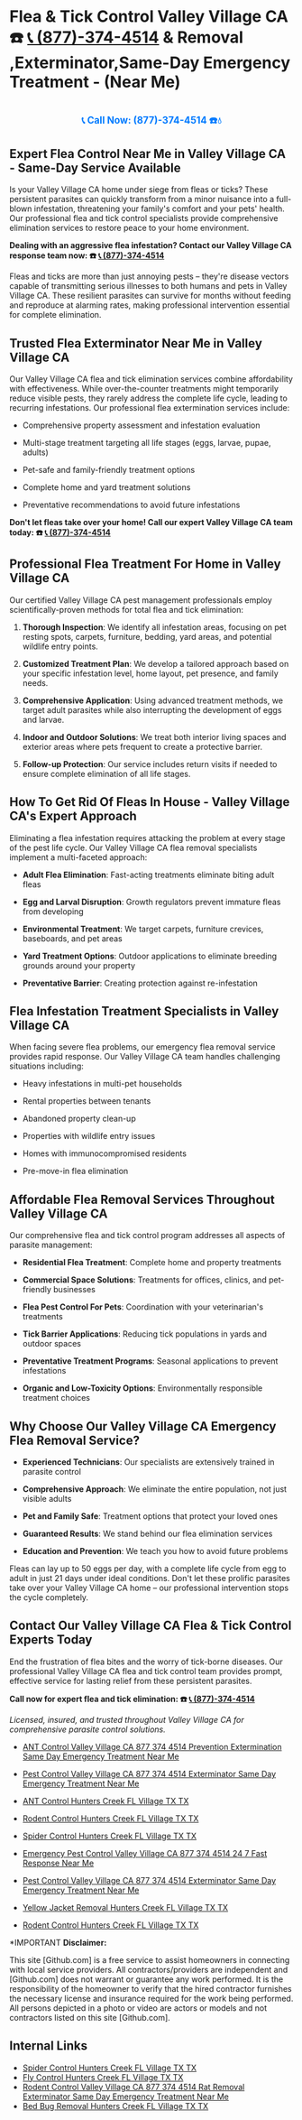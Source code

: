 # Flea & Tick Control Valley Village CA ☎️ [📞 (877)-374-4514](https://pest-control-4514.netlify.app) & Removal ,Exterminator,Same-Day Emergency Treatment - (Near Me) 
# 

<p align="center" style="font-size: 1.2em; font-weight: bold; margin: 20px 0;">
  <a href="https://pest-control-4514.netlify.app" target="_blank" style="color: #007BFF; text-decoration: none;">📞 Call Now: (877)-374-4514 ☎️💧</a>
</p>

## Expert Flea Control Near Me in Valley Village CA - Same-Day Service Available

Is your Valley Village CA home under siege from fleas or ticks? These persistent parasites can quickly transform from a minor nuisance into a full-blown infestation, threatening your family's comfort and your pets' health. Our professional flea and tick control specialists provide comprehensive elimination services to restore peace to your home environment.

**Dealing with an aggressive flea infestation? Contact our Valley Village CA response team now: ☎️ [📞 (877)-374-4514](https://pest-control-4514.netlify.app)**

Fleas and ticks are more than just annoying pests – they're disease vectors capable of transmitting serious illnesses to both humans and pets in Valley Village CA. These resilient parasites can survive for months without feeding and reproduce at alarming rates, making professional intervention essential for complete elimination.

## Trusted Flea Exterminator Near Me in Valley Village CA

Our Valley Village CA flea and tick elimination services combine affordability with effectiveness. While over-the-counter treatments might temporarily reduce visible pests, they rarely address the complete life cycle, leading to recurring infestations. Our professional flea extermination services include:

- Comprehensive property assessment and infestation evaluation  

- Multi-stage treatment targeting all life stages (eggs, larvae, pupae, adults)  

- Pet-safe and family-friendly treatment options  

- Complete home and yard treatment solutions  

- Preventative recommendations to avoid future infestations  

**Don't let fleas take over your home! Call our expert Valley Village CA team today: ☎️ [📞 (877)-374-4514](https://pest-control-4514.netlify.app)**

## Professional Flea Treatment For Home in Valley Village CA

Our certified Valley Village CA pest management professionals employ scientifically-proven methods for total flea and tick elimination:

1. **Thorough Inspection**: We identify all infestation areas, focusing on pet resting spots, carpets, furniture, bedding, yard areas, and potential wildlife entry points.  

2. **Customized Treatment Plan**: We develop a tailored approach based on your specific infestation level, home layout, pet presence, and family needs.  

3. **Comprehensive Application**: Using advanced treatment methods, we target adult parasites while also interrupting the development of eggs and larvae.  

4. **Indoor and Outdoor Solutions**: We treat both interior living spaces and exterior areas where pets frequent to create a protective barrier.  

5. **Follow-up Protection**: Our service includes return visits if needed to ensure complete elimination of all life stages.  

## How To Get Rid Of Fleas In House - Valley Village CA's Expert Approach

Eliminating a flea infestation requires attacking the problem at every stage of the pest life cycle. Our Valley Village CA flea removal specialists implement a multi-faceted approach:

- **Adult Flea Elimination**: Fast-acting treatments eliminate biting adult fleas  

- **Egg and Larval Disruption**: Growth regulators prevent immature fleas from developing  

- **Environmental Treatment**: We target carpets, furniture crevices, baseboards, and pet areas  

- **Yard Treatment Options**: Outdoor applications to eliminate breeding grounds around your property  

- **Preventative Barrier**: Creating protection against re-infestation  

## Flea Infestation Treatment Specialists in Valley Village CA

When facing severe flea problems, our emergency flea removal service provides rapid response. Our Valley Village CA team handles challenging situations including:

- Heavy infestations in multi-pet households  

- Rental properties between tenants  

- Abandoned property clean-up  

- Properties with wildlife entry issues  

- Homes with immunocompromised residents  

- Pre-move-in flea elimination  

## Affordable Flea Removal Services Throughout Valley Village CA

Our comprehensive flea and tick control program addresses all aspects of parasite management:

- **Residential Flea Treatment**: Complete home and property treatments  

- **Commercial Space Solutions**: Treatments for offices, clinics, and pet-friendly businesses  

- **Flea Pest Control For Pets**: Coordination with your veterinarian's treatments  

- **Tick Barrier Applications**: Reducing tick populations in yards and outdoor spaces  

- **Preventative Treatment Programs**: Seasonal applications to prevent infestations  

- **Organic and Low-Toxicity Options**: Environmentally responsible treatment choices  

## Why Choose Our Valley Village CA Emergency Flea Removal Service?

- **Experienced Technicians**: Our specialists are extensively trained in parasite control  

- **Comprehensive Approach**: We eliminate the entire population, not just visible adults  

- **Pet and Family Safe**: Treatment options that protect your loved ones  

- **Guaranteed Results**: We stand behind our flea elimination services  

- **Education and Prevention**: We teach you how to avoid future problems  

Fleas can lay up to 50 eggs per day, with a complete life cycle from egg to adult in just 21 days under ideal conditions. Don't let these prolific parasites take over your Valley Village CA home – our professional intervention stops the cycle completely.

## Contact Our Valley Village CA Flea & Tick Control Experts Today

End the frustration of flea bites and the worry of tick-borne diseases. Our professional Valley Village CA flea and tick control team provides prompt, effective service for lasting relief from these persistent parasites.

**Call now for expert flea and tick elimination: ☎️ [📞 (877)-374-4514](https://pest-control-4514.netlify.app)**

*Licensed, insured, and trusted throughout Valley Village CA for comprehensive parasite control solutions.*


- [ANT Control Valley Village CA 877 374 4514 Prevention Extermination Same Day Emergency Treatment Near Me](https://github.com/allyoucaneatsushiin/pest-control/blob/main/ANT-Control-Valley-Village-CA-877-374-4514-Prevention-Extermination-Same-Day-Emergency-Treatment-Near-Me.md)
- [Pest Control Valley Village CA 877 374 4514 Exterminator Same Day Emergency Treatment Near Me](https://github.com/allyoucaneatsushiin/pest-control/blob/main/Pest-Control-Valley-Village-CA-877-374-4514-Exterminator-Same-Day-Emergency-Treatment-Near-Me.md)
- [ANT Control Hunters Creek FL Village TX TX](https://github.com/allyoucaneatsushiin/pest-control/blob/main/ANT-Control-Hunters-Creek-Village-TX-877-374-4514-Prevention-Extermination-Same-Day-Emergency-Treatment-Near-Me.md)


- [Rodent Control Hunters Creek FL Village TX TX](https://github.com/allyoucaneatsushiin/pest-control/blob/main/Rodent-Control-Hunters-Creek-Village-TX-877-374-4514-Rat-Removal-Exterminator-Same-Day-Emergency-Treatment-Near-Me.md)
- [Spider Control Hunters Creek FL Village TX TX](https://github.com/allyoucaneatsushiin/pest-control/blob/main/Spider-Control-Hunters-Creek-Village-TX-877-374-4514-Removal-Exterminator-Same-Day-Emergency-Treatment-Near-Me.md)
- [Emergency Pest Control Valley Village CA 877 374 4514 24 7 Fast Response Near Me](https://github.com/allyoucaneatsushiin/pest-control/blob/main/Emergency-Pest-Control-Valley-Village-CA-877-374-4514-24-7-Fast-Response-Near-Me.md)


- [Pest Control Valley Village CA 877 374 4514 Exterminator Same Day Emergency Treatment Near Me](https://github.com/allyoucaneatsushiin/pest-control/blob/main/Pest-Control-Valley-Village-CA-877-374-4514-Exterminator-Same-Day-Emergency-Treatment-Near-Me.md)
- [Yellow Jacket Removal Hunters Creek FL Village TX TX](https://github.com/allyoucaneatsushiin/pest-control/blob/main/Yellow-Jacket-Removal-Hunters-Creek-Village-TX-877-374-4514-Exterminator-Same-Day-Emergency-Treatment-Near-Me.md)
- [Rodent Control Hunters Creek FL Village TX TX](https://github.com/allyoucaneatsushiin/pest-control/blob/main/Rodent-Control-Hunters-Creek-Village-TX-877-374-4514-Rat-Removal-Exterminator-Same-Day-Emergency-Treatment-Near-Me.md)


*IMPORTANT **Disclaimer:**  

This site [Github.com] is a free service to assist homeowners in connecting with local service providers. All contractors/providers are independent and [Github.com] does not warrant or guarantee any work performed. It is the responsibility of the homeowner to verify that the hired contractor furnishes the necessary license and insurance required for the work being performed. All persons depicted in a photo or video are actors or models and not contractors listed on this site [Github.com].


## Internal Links
- [Spider Control Hunters Creek FL Village TX TX](https://github.com/allyoucaneatsushiin/pest-control/blob/main/Spider-Control-Hunters-Creek-Village-TX-877-374-4514-Removal-Exterminator-Same-Day-Emergency-Treatment-Near-Me.md)
- [Fly Control Hunters Creek FL Village TX TX](https://github.com/allyoucaneatsushiin/pest-control/blob/main/Fly-Control-Hunters-Creek-Village-TX-877-374-4514-Prevention-Same-Day-Emergency-Treatment-Near-Me.md)
- [Rodent Control Valley Village CA 877 374 4514 Rat Removal Exterminator Same Day Emergency Treatment Near Me](https://github.com/allyoucaneatsushiin/pest-control/blob/main/Rodent-Control-Valley-Village-CA-877-374-4514-Rat-Removal-Exterminator-Same-Day-Emergency-Treatment-Near-Me.md)
- [Bed Bug Removal Hunters Creek FL Village TX TX](https://github.com/allyoucaneatsushiin/pest-control/blob/main/Bed-Bug-Removal-Hunters-Creek-Village-TX-877-374-4514-Exterminator-Same-Day-Emergency-Treatment-Near-Me.md)
